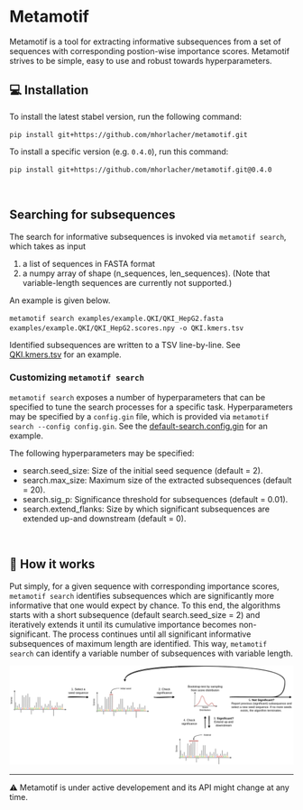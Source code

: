# Metamotif

Metamotif is a tool for extracting informative subsequences from a set of sequences with corresponding postion-wise importance scores. Metamotif strives to be simple, easy to use and robust towards hyperparameters. 

## :computer: Installation

To install the latest stabel version, run the following command:

`pip install git+https://github.com/mhorlacher/metamotif.git`

To install a specific version (e.g. `0.4.0`), run this command:

`pip install git+https://github.com/mhorlacher/metamotif.git@0.4.0`

&nbsp;
&nbsp;


## Searching for subsequences

The search for informative subsequences is invoked via `metamotif search`, which takes as input

1) a list of sequences in FASTA format
2) a numpy array of shape (n_sequences, len_sequences). (Note that variable-length sequences are currently not supported.)

An example is given below. 

`metamotif search examples/example.QKI/QKI_HepG2.fasta examples/example.QKI/QKI_HepG2.scores.npy -o QKI.kmers.tsv`

Identified subsequences are written to a TSV line-by-line. See [QKI.kmers.tsv](examples/example.QKI/QKI.kmers.tsv) for an example. 

### Customizing `metamotif search`

`metamotif search` exposes a number of hyperparameters that can be specified to tune the search processes for a specific task. 
Hyperparameters may be specified by a `config.gin` file, which is provided via `metamotif search --config config.gin`. 
See the [default-search.config.gin](configs/default-search.config.gin) for an example. 

The following hyperparameters may be specified:

- search.seed_size: Size of the initial seed sequence (default = 2). 
- search.max_size: Maximum size of the extracted subsequences (default = 20). 
- search.sig_p: Significance threshold for subsequences (default = 0.01). 
- search.extend_flanks: Size by which significant subsequences are extended up-and downstream (default = 0). 

&nbsp;
&nbsp;


## :test_tube: How it works

Put simply, for a given sequence with corresponding importance scores, `metamotif search` identifies subsequences which are significantly more informative that one would expect by chance. To this end, the algorithms starts with a short subsequence (default search.seed_size = 2) and iteratively extends it until its cumulative importance becomes non-significant. 
The process continues until all significant informative subsequences of maximum length are identified. 
This way, `metamotif search` can identify a variable number of subsequences with variable length. 

![RBPNet](assets/workflow.png)

--- 

:warning: Metamotif is under active developement and its API might change at any time. 

